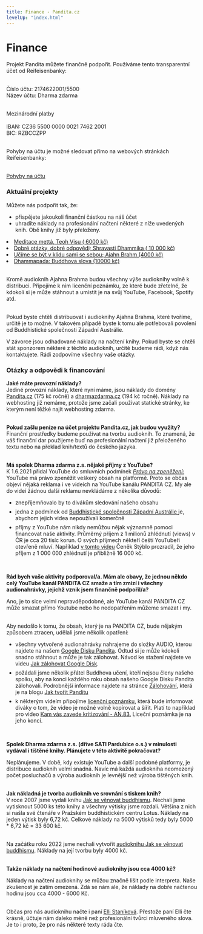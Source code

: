 ```yaml
---
title: Finance - Pandita.cz
levelUp: "index.html"
---
```


# Finance

Projekt Pandita můžete finančně podpořit. Používáme tento transparentní účet od Reifeisenbanky:<br><br>

<span class="transparentni-ucet">Číslo účtu: 2174622001/5500<br>
Název účtu: Dharma zdarma<br></span><br>

<div class="underline">Mezinárodní platby</div><br>
IBAN: CZ36 5500 0000 0021 7462 2001<br>
BIC: RZBCCZPP
<br><br>

Pohyby na účtu je možné sledovat přímo na webových stránkách Reifeisenbanky:<br><br>

<a
id="stahnout-panditu"
href="https://www.rb.cz/povinne-zverejnovane-informace/transparentni-ucty?path=transactions&name=Spolek&accountNumber=2174622001"> Pohyby na účtu</a><br>

### Aktuální projekty

Můžete nás podpořit tak, že:

<ul>
<li>přispějete jakoukoli finanční částkou na náš účet</li>
<li>uhradíte náklady na profesionální načtení některé z níže uvedených knih. Obě knihy již byly přeloženy. 
</li>
</ul>

<li><a href="https://drive.google.com/file/d/1Pijb_fdh8-nAg0sqF2Jydsg26HUCx94o/view?usp=sharing">Meditace mettá, Teoh Visu ( 6000 kč)</a></li>

<li><a href="https://drive.google.com/file/d/1_YSy0hrDr8WdFZ0TU7XupDDbIiNAj1bT/view?usp=sharing">Dobré otázky, dobré odpovědi; Shravasti Dhammika ( 10 000 kč)</a></li>

<li><a href="https://drive.google.com/file/d/192LLxFtMQWblDq5OQD2ZPE7sncBoZ2Cw/view?usp=sharing">Učíme se být v klidu sami se sebou; Ajahn Brahm (4000 kč) </a></li>

<li><a href="https://drive.google.com/file/d/1XxalvczaoyzXwAwpkLkxwIB9r1_3lPT2/view?usp=sharing">Dhammapada: Buddhova slova (10000 kč) </a></li>

</ul><br>

Kromě audioknih Ajahna Brahma budou všechny výše audioknihy volně k distribuci. Připojíme k nim licenční poznámku, ze které bude zřetelné, že kdokoli si je může stáhnout a umístit je na svůj YouTube, Facebook, Spotify atd.<br><br>

Pokud byste chtěli distribuovat i audioknihy Ajahna Brahma, které tvoříme, určitě je to možné. V takovém případě byste k tomu ale potřebovali povolení od Buddhistické společnosti Západní Austrálie.

V závorce jsou odhadované náklady na načtení knihy. Pokud byste se chtěli stát sponzorem některé z těchto audioknih, určitě budeme rádi, když nás kontaktujete. Rádi zodpovíme všechny vaše otázky.

### Otázky a odpovědi k financování

<b style="margin-bottom:7px">Jaké máte provozní náklady?</b><br>
Jediné provozní náklady, které nyní máme, jsou náklady do domény [Pandita.cz](https://www.pandita.cz/) (175 kč ročně) a [dharmazdarma.cz](http://www.dharmazdarma.cz/stary-web.php) (194 kč ročně). Náklady na webhosting již nemáme, protože jsme začali používat statické stránky, ke kterým není těžké najít webhosting zdarma. <br><br>

<b style="margin-bottom:7px">Pokud zašlu peníze na účet projektu Pandita.cz, jak budou využity?</b><br>
Finanční prostředky budeme používat na tvorbu audioknih. To znamená, že váš finanční dar použijeme buď na profesionální načtení již přeloženého textu nebo na překlad knih/textů do českého jazyka. <br><br>

<b style="margin-bottom:7px" >Má spolek Dharma zdarma z.s. nějaké příjmy z YouTube?</b><br>
K 1.6.2021 přidal YouTube do smluvních podmínek [<i>Právo na zpeněžení:</i>](https://support.google.com/youtube/answer/10090902?hl=cs#zippy=%2Cpro%C4%8D-se-smluvn%C3%AD-podm%C3%ADnky-zm%C4%9Bnily%2Cjak%C3%A9-jsou-hlavn%C3%AD-zm%C4%9Bny%2Cjak%C3%BDm-zp%C5%AFsobem-to-ovlivn%C3%AD-moje-ppy-zpen%C4%9B%C5%BEen%C3%AD%2Cmaj%C3%AD-tyto-zm%C4%9Bny-n%C4%9Bjakou-spojitost-se-sm%C4%9Brnic%C3%AD-eu-o-autorsk%C3%A9m-pr%C3%A1vu-%C4%8Di-gdpr%2Cjak-se-tyto-zm%C4%9Bny-dotknou-m%C3%A9ho-soukrom%C3%AD-a-osobn%C3%ADch-%C3%BAdaj%C5%AF) YouTube má právo zpeněžit veškerý obsah na platformě. Proto se občas objeví nějaká reklama i ve videích na YouTube kanálu PANDITA CZ. My ale do videí žádnou další reklamu nevkládáme z několika důvodů:

<ul>
<li>znepříjemňovalo by to divákům sledování našeho obsahu</li>
<li style="margin-top:7px">jedna z podmínek od <a href="https://bswa.org/">Buddhistické společnosti Západní Austrálie </a> je, abychom jejich videa nepoužívali komerčně</li>
<li style="margin-top:7px">příjmy z YouTube nám nikdy nemůžou nějak významně pomoci financovat naše aktivity. Průměrný příjem z 1 milionů zhlédnutí (views) v ČR je cca 20 tisíc korun. O svých příjmech někteří čeští YouTubeři otevřeně mluví. Například <a href="https://www.youtube.com/watch?v=b7FgmW81-NE">v tomto videu</a> Čeněk Stýblo prozradil, že jeho příjem z 1 000 000 zhlédnutí je přibližně 16 000 kč.
</ul><br>

<b style="margin-bottom: 70px" >Rád bych vaše aktivity podporoval/a. Mám ale obavy, že jednou někdo celý YouTube kanál PANDITA CZ smaže a tím zmizí i všechny audionahrávky, jejichž vznik jsem finančně podpořil/a?</b><br>

Ano, je to sice velmi nepravděpodobné, ale YouTube kanál PANDITA CZ může smazat přímo Youtube nebo ho nedopatřením můžeme smazat i my.<br><br>

Aby nedošlo k tomu, že obsah, který je na PANDITA CZ, bude nějakým způsobem ztracen, udělali jsme několik opatření:

<ul>
<li style="margin-top:7px">všechny vytvořené audionahrávky nahrajeme do složky AUDIO, kterou najdete na našem <a href="https://drive.google.com/drive/u/0/folders/11gL2ab0CPZUdpUUepmwEovLgplyc8VLj">Google Disku Pandita</a>. Odtud si je může kdokoli snadno stáhnout a může je tak zálohovat. Návod ke stažení najdete ve videu <a href="https://www.youtube.com/watch?v=QsQKPA6wLDM&t=14s">Jak zálohovat Google Disk</a>.</li>
<li style="margin-top:7px">požádali jsme několik přátel Buddhova učení, kteří nejsou členy našeho spolku, aby na konci každého roku obsah našeho Google Disku Pandita zálohovali. Podrobnější informace najdete na stránce <a href="https://borek78.github.io/jak-tvorit-panditu/zalohovani.html">Zálohování</a>, která je na blogu <a href="https://borek78.github.io/jak-tvorit-panditu/">Jak tvořit Panditu</a></li>

<li style="margin-top:7px">k některým videím připojíme <a href="https://borek78.github.io/jak-tvorit-panditu/autorska-prava-a-licencni-poznamky.html">licenční poznámku</a>, která bude informovat diváky o tom, že video je možné volně kopírovat a šířit. Platí to například pro video <a href="https://www.youtube.com/watch?v=GVtlEBYcYCg">Kam vás zavede kritizování - AN.83.</a> Liceční poznámka je na jeho konci. </li>

</ul><br>

<b style="margin-bottom:7px" >Spolek Dharma zdarma z.s. (dříve SATI Pardubice o.s.) v minulosti vydával i tištěné knihy. Plánujete v této aktivitě pokračovat?</b><br>

Neplánujeme. V době, kdy existuje YouTube a další podobné platformy, je distribuce audioknih velmi snadná. Navíc má každá audiokniha neomezený počet posluchačů a výroba audioknih je levnější než výroba tištěných knih.<br><br>

<b style="margin-bottom:7px" >Jak nákladná je tvorba audioknih ve srovnání s tiskem knih?</b><br>
V roce 2007 jsme vydali knihu [Jak se věnovat buddhismu](https://drive.google.com/file/d/1km7L85CA0YYZ_IUuVYuezD3NrQABIQCO/view?usp=sharing). Nechali jsme vytisknout 5000 ks této knihy a všechny výtisky jsme rozdali. Většina z nich si našla své čtenáře v Pražském buddhistickém centru Lotus. Náklady na jeden výtisk byly 6,72 kč. Celkové náklady na 5000 výtisků tedy byly 5000 \* 6,72 kč = 33 600 kč.<br><br>

Na začátku roku 2022 jsme nechali vytvořit [audioknihu Jak se věnovat buddhismu](https://www.youtube.com/watch?v=UmZdD-jtZTU). Náklady na její tvorbu byly 4000 kč.<br><br>

<b style="margin-bottom:7px" >Takže náklady na načtení hodinové audioknihy jsou cca 4000 kč?</b><br>

Náklady na načtení audioknihy se můžou značně lišit podle interpreta. Naše zkušenost je zatím omezená. Zdá se nám ale, že náklady na dobře načtenou hodinu jsou cca 4000 - 6000 Kč.<br><br>

Občas pro nás audioknihu načte i paní [Elli Staníková](https://www.youtube.com/user/elliena1). Přestože paní Elli čte krásně, účtuje nám daleko méně než profesionální tvůrci mluveného slova. Je to i proto, že pro nás některé texty ráda čte.

<script src="/js/arrow-script.js"></script>
